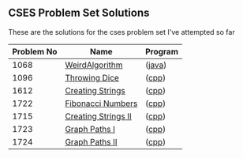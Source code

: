 ## CSES Problem Set Solutions

These are the solutions for the cses problem set I've attempted so far

| Problem No | Name | Program |
| ---- | --- | --- |
| 1068 | [WeirdAlgorithm](https://cses.fi/problemset/task/1068) | ([java](WeirdAlgorithm.java)) |
| 1096 | [Throwing Dice](https://cses.fi/problemset/task/1096) | ([cpp](ThrowingDice.cpp)) |
| 1612 | [Creating Strings](https://cses.fi/problemset/task/1612) | ([cpp](CreatingStrings.cpp)) |
| 1722 | [Fibonacci Numbers](https://cses.fi/problemset/task/1722) | ([cpp](Fibonacci.cpp)) |
| 1715 | [Creating Strings II](https://cses.fi/problemset/task/1715) | ([cpp](CreatingStringsII.cpp)) |
| 1723 | [Graph Paths I](https://cses.fi/problemset/task/1723) | ([cpp](GraphPathsI.cpp)) |
| 1724 | [Graph Paths II](https://cses.fi/problemset/task/1724) | ([cpp](GraphPathsII.cpp)) |

